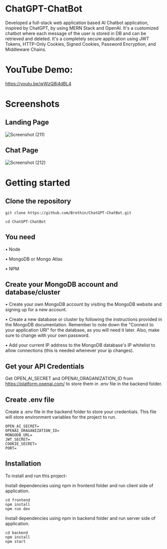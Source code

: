 # ChatGPT-ChatBot
Developed a full-stack web application based AI Chatbot application, inspired by ChatGPT, by using MERN Stack and OpenAI. It's a customized chatbot where each message of the user is stored in DB and can be retrieved and deleted. It's a completely secure application using JWT Tokens, HTTP-Only Cookies, Signed Cookies, Password Encryption, and Middleware Chains.

# YouTube Demo:
https://youtu.be/wWzQ8i4dBL4

# Screenshots
## Landing Page
![Screenshot (211)](https://github.com/Brothin/ChatGPT-ChatBot/assets/78947331/b94afd02-3f55-4c92-bb02-5179f7421170)
## Chat Page
![Screenshot (212)](https://github.com/Brothin/ChatGPT-ChatBot/assets/78947331/60e7898e-9de9-4fe4-ae2c-2b898478d481)

# Getting started

## Clone the repository
```
git clone https://github.com/Brothin/ChatGPT-ChatBot.git
```
```
cd ChatGPT-ChatBot
```

## You need
• Node

• MongoDB or Mongo Atlas

• NPM

## Create your MongoDB account and database/cluster
• Create your own MongoDB account by visiting the MongoDB website and signing up for a new account.

• Create a new database or cluster by following the instructions provided in the MongoDB documentation. Remember to note down the "Connect to your application URI" for the database, as you will need it later. Also, make sure to change with your own password.

• Add your current IP address to the MongoDB database's IP whitelist to allow connections (this is needed whenever your ip changes).

## Get your API Credentials
Get OPEN_AI_SECRET and OPENAI_ORAGANIZATION_ID from https://platform.openai.com/ to store them in .env file in the backend folder.

## Create .env file
Create a .env file in the backend folder to store your credentials. This file will store environment variables for the project to run.
```
OPEN_AI_SECRET=
OPENAI_ORAGANIZATION_ID=
MONGODB_URL=
JWT_SECRET=
COOKIE_SECRET=
PORT=
```

## Installation
To install and run this project-

Install dependencies using npm in frontend folder and run client side of application.
```
cd frontend
npm install
npm run dev
```
Install dependencies using npm in backend folder and run server side of application.
```
cd backend
npm install
npm start
```
